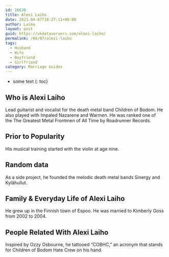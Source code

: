 ```yaml
---
id: 16630
title: Alexi Laiho
date: 2021-04-07T18:27:11+00:00
author: Laima
layout: post
guid: https://ukdataservers.com/alexi-laiho/
permalink: /04/07/alexi-laiho
tags:
  - Husband
  - Wife
  - Boyfriend
  - Girlfriend
category: Marriage Guides
---
```


* some text
{: toc}


## Who is Alexi Laiho
                  
                  
                  
Lead guitarist and vocalist for the death metal band Children of Bodom. He also played with Impaled Nazarene and Warmen. He was ranked one of the The Greatest Metal Frontmen of All Time by Roadrunner Records. 
                  
              
            
              
            
                
                
                
## Prior to Popularity
                  
                  
                  
His musical training started with the violin at age nine.
                  
              
            
              
            
                
                
                
## Random data
                  
                  
                  
As a side project, he founded the melodic death metal bands Sinergy and Kylähullut.
                  
              
            
              
            
                
                
                
## Family & Everyday Life of Alexi Laiho
                  
                  
                  
He grew up in the Finnish town of Espoo. He was married to Kimberly Goss from 2002 to 2004.
                  
              
            
              
            
                
                
                
## People Related With Alexi Laiho
                  
                  
                  
Inspired by Ozzy Osbourne, he tattooed &#8220;COBHC,&#8221; an acronym that stands for Children of Bodom Hate Crew on his hand.
                  
              
            
              
            
                
              
            
              
              
            
            
              
            
          
          
          